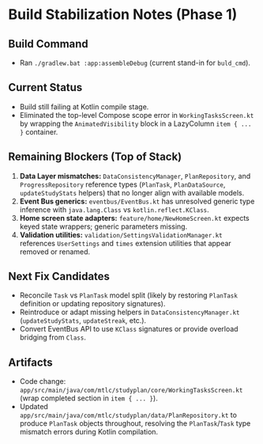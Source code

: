 # Build Stabilization Notes (Phase 1)

## Build Command
- Ran `./gradlew.bat :app:assembleDebug` (current stand-in for `buld_cmd`).

## Current Status
- Build still failing at Kotlin compile stage.
- Eliminated the top-level Compose scope error in `WorkingTasksScreen.kt` by wrapping the `AnimatedVisibility` block in a LazyColumn `item { ... }` container.

## Remaining Blockers (Top of Stack)
1. **Data Layer mismatches:** `DataConsistencyManager`, `PlanRepository`, and `ProgressRepository` reference types (`PlanTask`, `PlanDataSource`, `updateStudyStats` helpers) that no longer align with available models.
2. **Event Bus generics:** `eventbus/EventBus.kt` has unresolved generic type inference with `java.lang.Class` vs `kotlin.reflect.KClass`.
3. **Home screen state adapters:** `feature/home/NewHomeScreen.kt` expects keyed state wrappers; generic parameters missing.
4. **Validation utilities:** `validation/SettingsValidationManager.kt` references `UserSettings` and `times` extension utilities that appear removed or renamed.

## Next Fix Candidates
- Reconcile `Task` vs `PlanTask` model split (likely by restoring `PlanTask` definition or updating repository signatures).
- Reintroduce or adapt missing helpers in `DataConsistencyManager.kt` (`updateStudyStats`, `updateStreak`, etc.).
- Convert EventBus API to use `KClass` signatures or provide overload bridging from `Class`.

## Artifacts
- Code change: `app/src/main/java/com/mtlc/studyplan/core/WorkingTasksScreen.kt` (wrap completed section in `item { ... }`).
- Updated `app/src/main/java/com/mtlc/studyplan/data/PlanRepository.kt` to produce `PlanTask` objects throughout, resolving the `PlanTask`/`Task` type mismatch errors during Kotlin compilation.
